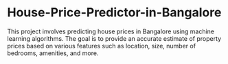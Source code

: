 # House-Price-Predictor-in-Bangalore
This project involves predicting house prices in Bangalore using machine learning algorithms. The goal is to provide an accurate estimate of property prices based on various features such as location, size, number of bedrooms, amenities, and more.
